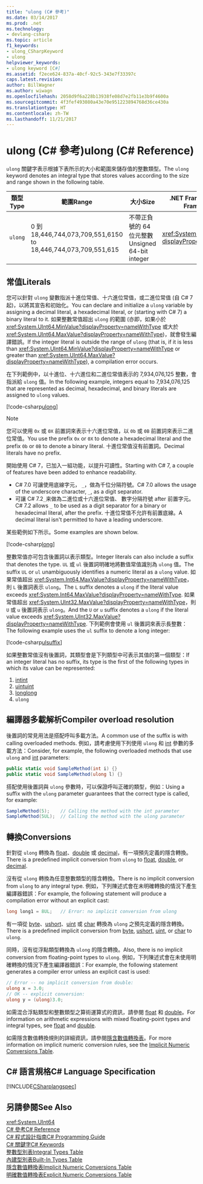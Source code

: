```yaml
---
title: "ulong (C# 參考)"
ms.date: 03/14/2017
ms.prod: .net
ms.technology:
- devlang-csharp
ms.topic: article
f1_keywords:
- ulong_CSharpKeyword
- ulong
helpviewer_keywords:
- ulong keyword [C#]
ms.assetid: f2ece624-837a-40cf-92c5-343e7f33397c
caps.latest.revision: 
author: BillWagner
ms.author: wiwagn
ms.openlocfilehash: 2058d9f6a228b13938fe08d7e2fb11e3b9f4600a
ms.sourcegitcommit: 4f3fef493080a43e70e951223894768d36ce430a
ms.translationtype: HT
ms.contentlocale: zh-TW
ms.lasthandoff: 11/21/2017
---
```

# <a name="ulong-c-reference"></a><span data-ttu-id="74a6e-102">ulong (C# 參考)</span><span class="sxs-lookup"><span data-stu-id="74a6e-102">ulong (C# Reference)</span></span>

<span data-ttu-id="74a6e-103">`ulong` 關鍵字表示根據下表所示的大小和範圍來儲存值的整數類型。</span><span class="sxs-lookup"><span data-stu-id="74a6e-103">The `ulong` keyword denotes an integral type that stores values according to the size and range shown in the following table.</span></span>  
  
|<span data-ttu-id="74a6e-104">類型</span><span class="sxs-lookup"><span data-stu-id="74a6e-104">Type</span></span>|<span data-ttu-id="74a6e-105">範圍</span><span class="sxs-lookup"><span data-stu-id="74a6e-105">Range</span></span>|<span data-ttu-id="74a6e-106">大小</span><span class="sxs-lookup"><span data-stu-id="74a6e-106">Size</span></span>|<span data-ttu-id="74a6e-107">.NET Framework 類型</span><span class="sxs-lookup"><span data-stu-id="74a6e-107">.NET Framework type</span></span>|  
|----------|-----------|----------|-------------------------|  
|`ulong`|<span data-ttu-id="74a6e-108">0 到 18,446,744,073,709,551,615</span><span class="sxs-lookup"><span data-stu-id="74a6e-108">0 to 18,446,744,073,709,551,615</span></span>|<span data-ttu-id="74a6e-109">不帶正負號的 64 位元整數</span><span class="sxs-lookup"><span data-stu-id="74a6e-109">Unsigned 64-bit integer</span></span>|<xref:System.UInt64?displayProperty=nameWithType>|  
  
## <a name="literals"></a><span data-ttu-id="74a6e-110">常值</span><span class="sxs-lookup"><span data-stu-id="74a6e-110">Literals</span></span>  

<span data-ttu-id="74a6e-111">您可以針對 `ulong` 變數指派十進位常值、十六進位常值，或二進位常值 (自 C# 7 起)，以將其宣告和初始化。</span><span class="sxs-lookup"><span data-stu-id="74a6e-111">You can declare and initialize a `ulong` variable by assigning a decimal literal, a hexadecimal literal, or (starting with C# 7) a binary literal to it.</span></span>  <span data-ttu-id="74a6e-112">如果整數常值超出 `ulong` 的範圍 (亦即，如果小於 <xref:System.UInt64.MinValue?displayProperty=nameWithType> 或大於 <xref:System.UInt64.MaxValue?displayProperty=nameWithType>)，就會發生編譯錯誤。</span><span class="sxs-lookup"><span data-stu-id="74a6e-112">If the integer literal is outside the range of `ulong` (that is, if it is less than <xref:System.UInt64.MinValue?displayProperty=nameWithType> or greater than <xref:System.UInt64.MaxValue?displayProperty=nameWithType>), a compilation error occurs.</span></span> 

<span data-ttu-id="74a6e-113">在下列範例中，以十進位、十六進位和二進位常值表示的 7,934,076,125 整數，會指派給 `ulong` 值。</span><span class="sxs-lookup"><span data-stu-id="74a6e-113">In the following example, integers equal to 7,934,076,125 that are represented as decimal, hexadecimal, and binary literals are assigned to `ulong` values.</span></span>  
  
[!code-csharp[ulong](../../../../samples/snippets/csharp/language-reference/keywords/numeric-literals.cs#ULong)]  

> [!NOTE] 
> <span data-ttu-id="74a6e-114">您可以使用 `0x` 或 `0X` 前置詞來表示十六進位常值，以 `0b` 或 `0B` 前置詞來表示二進位常值。</span><span class="sxs-lookup"><span data-stu-id="74a6e-114">You use the prefix `0x` or `0X` to denote a hexadecimal literal and the prefix `0b` or `0B` to denote a binary literal.</span></span> <span data-ttu-id="74a6e-115">十進位常值沒有前置詞。</span><span class="sxs-lookup"><span data-stu-id="74a6e-115">Decimal literals have no prefix.</span></span> 

<span data-ttu-id="74a6e-116">開始使用 C# 7，已加入一組功能，以提升可讀性。</span><span class="sxs-lookup"><span data-stu-id="74a6e-116">Starting with C# 7, a couple of features have been added to enhance readability.</span></span> 
 - <span data-ttu-id="74a6e-117">C# 7.0 可讓使用底線字元， `_`，做為千位分隔符號。</span><span class="sxs-lookup"><span data-stu-id="74a6e-117">C# 7.0 allows the usage of the underscore character, `_`, as a digit separator.</span></span>
 - <span data-ttu-id="74a6e-118">可讓 C# 7.2`_`来做為二進位或十六進位常值、 數字分隔符號 after 前置字元。</span><span class="sxs-lookup"><span data-stu-id="74a6e-118">C# 7.2 allows `_` to be used as a digit separator for a binary or hexadecimal literal, after the prefix.</span></span> <span data-ttu-id="74a6e-119">十進位常值不允許有前置底線。</span><span class="sxs-lookup"><span data-stu-id="74a6e-119">A decimal literal isn't permitted to have a leading underscore.</span></span>

<span data-ttu-id="74a6e-120">某些範例如下所示。</span><span class="sxs-lookup"><span data-stu-id="74a6e-120">Some examples are shown below.</span></span>

[!code-csharp[long](../../../../samples/snippets/csharp/language-reference/keywords/numeric-literals.cs#LongS)]  
 
 <span data-ttu-id="74a6e-121">整數常值亦可包含後置詞以表示類型。</span><span class="sxs-lookup"><span data-stu-id="74a6e-121">Integer literals can also include a suffix that denotes the type.</span></span> <span data-ttu-id="74a6e-122">`UL` 或 `ul` 後置詞明確地將數值常值識別為 `ulong` 值。</span><span class="sxs-lookup"><span data-stu-id="74a6e-122">The suffix `UL` or `ul` unambiguously identifies a numeric literal as a `ulong` value.</span></span> <span data-ttu-id="74a6e-123">如果常值超出 <xref:System.Int64.MaxValue?displayProperty=nameWithType>，則 `L` 後置詞表示 `ulong`。</span><span class="sxs-lookup"><span data-stu-id="74a6e-123">The `L` suffix denotes a `ulong` if the literal value exceeds <xref:System.Int64.MaxValue?displayProperty=nameWithType>.</span></span> <span data-ttu-id="74a6e-124">如果常值超出 <xref:System.UInt32.MaxValue?displayProperty=nameWithType>，則 `U` 或 `u` 後置詞表示 `ulong`。</span><span class="sxs-lookup"><span data-stu-id="74a6e-124">And the `U` or `u` suffix denotes a `ulong` if the literal value exceeds <xref:System.UInt32.MaxValue?displayProperty=nameWithType>.</span></span> <span data-ttu-id="74a6e-125">下列範例會使用 `ul` 後置詞來表示長整數：</span><span class="sxs-lookup"><span data-stu-id="74a6e-125">The following example uses the `ul` suffix to denote a long integer:</span></span>
 
[!code-csharp[ulsuffix](../../../../samples/snippets/csharp/language-reference/keywords/numeric-suffixes.cs#2)]

<span data-ttu-id="74a6e-126">如果整數常值沒有後置詞，其類型會是下列類型中可表示其值的第一個類型：</span><span class="sxs-lookup"><span data-stu-id="74a6e-126">If an integer literal has no suffix, its type is the first of the following types in which its value can be represented:</span></span> 

1. [<span data-ttu-id="74a6e-127">int</span><span class="sxs-lookup"><span data-stu-id="74a6e-127">int</span></span>](int.md)
2. [<span data-ttu-id="74a6e-128">uint</span><span class="sxs-lookup"><span data-stu-id="74a6e-128">uint</span></span>](../../../csharp/language-reference/keywords/uint.md)
3. [<span data-ttu-id="74a6e-129">long</span><span class="sxs-lookup"><span data-stu-id="74a6e-129">long</span></span>](long.md)
4. `ulong`

## <a name="compiler-overload-resolution"></a><span data-ttu-id="74a6e-130">編譯器多載解析</span><span class="sxs-lookup"><span data-stu-id="74a6e-130">Compiler overload resolution</span></span>
  
 <span data-ttu-id="74a6e-131">後置詞的常見用法是搭配呼叫多載方法。</span><span class="sxs-lookup"><span data-stu-id="74a6e-131">A common use of the suffix is with calling overloaded methods.</span></span> <span data-ttu-id="74a6e-132">例如，請考慮使用下列使用 `ulong` 和 [int](../../../csharp/language-reference/keywords/int.md) 參數的多載方法：</span><span class="sxs-lookup"><span data-stu-id="74a6e-132">Consider, for example, the following overloaded methods that use `ulong` and [int](../../../csharp/language-reference/keywords/int.md) parameters:</span></span>  
  
```csharp  
public static void SampleMethod(int i) {}  
public static void SampleMethod(ulong l) {}  
```  
  
 <span data-ttu-id="74a6e-133">搭配使用後置詞與 `ulong` 參數時，可以保證呼叫正確的類型，例如：</span><span class="sxs-lookup"><span data-stu-id="74a6e-133">Using a suffix with the `ulong` parameter guarantees that the correct type is called, for example:</span></span>  
  
```csharp  
SampleMethod(5);    // Calling the method with the int parameter  
SampleMethod(5UL);  // Calling the method with the ulong parameter  
```  
  
## <a name="conversions"></a><span data-ttu-id="74a6e-134">轉換</span><span class="sxs-lookup"><span data-stu-id="74a6e-134">Conversions</span></span>  
 <span data-ttu-id="74a6e-135">針對從 `ulong` 轉換為 [float](../../../csharp/language-reference/keywords/float.md)、[double](../../../csharp/language-reference/keywords/double.md) 或 [decimal](../../../csharp/language-reference/keywords/decimal.md)，有一項預先定義的隱含轉換。</span><span class="sxs-lookup"><span data-stu-id="74a6e-135">There is a predefined implicit conversion from `ulong` to [float](../../../csharp/language-reference/keywords/float.md), [double](../../../csharp/language-reference/keywords/double.md), or [decimal](../../../csharp/language-reference/keywords/decimal.md).</span></span>  
  
 <span data-ttu-id="74a6e-136">沒有從 `ulong` 轉換為任意整數類型的隱含轉換。</span><span class="sxs-lookup"><span data-stu-id="74a6e-136">There is no implicit conversion from `ulong` to any integral type.</span></span> <span data-ttu-id="74a6e-137">例如，下列陳述式會在未明確轉換的情況下產生編譯器錯誤：</span><span class="sxs-lookup"><span data-stu-id="74a6e-137">For example, the following statement will produce a compilation error without an explicit cast:</span></span>  
  
```csharp  
long long1 = 8UL;   // Error: no implicit conversion from ulong  
```  
  
 <span data-ttu-id="74a6e-138">有一項從 [byte](../../../csharp/language-reference/keywords/byte.md)、[ushort](../../../csharp/language-reference/keywords/ushort.md)、[uint](../../../csharp/language-reference/keywords/uint.md) 或 [char](../../../csharp/language-reference/keywords/char.md) 轉換為 `ulong` 之預先定義的隱含轉換。</span><span class="sxs-lookup"><span data-stu-id="74a6e-138">There is a predefined implicit conversion from [byte](../../../csharp/language-reference/keywords/byte.md), [ushort](../../../csharp/language-reference/keywords/ushort.md), [uint](../../../csharp/language-reference/keywords/uint.md), or [char](../../../csharp/language-reference/keywords/char.md) to `ulong`.</span></span>  
  
 <span data-ttu-id="74a6e-139">同時，沒有從浮點類型轉換為 `ulong` 的隱含轉換。</span><span class="sxs-lookup"><span data-stu-id="74a6e-139">Also, there is no implicit conversion from floating-point types to `ulong`.</span></span> <span data-ttu-id="74a6e-140">例如，下列陳述式會在未使用明確轉換的情況下產生編譯器錯誤：</span><span class="sxs-lookup"><span data-stu-id="74a6e-140">For example, the following statement generates a compiler error unless an explicit cast is used:</span></span>  
  
```csharp  
// Error -- no implicit conversion from double:  
ulong x = 3.0;  
// OK -- explicit conversion:  
ulong y = (ulong)3.0;    
```  
  
 <span data-ttu-id="74a6e-141">如需混合浮點類型和整數類型之算術運算式的資訊，請參閱 [float](../../../csharp/language-reference/keywords/float.md) 和 [double](../../../csharp/language-reference/keywords/double.md)。</span><span class="sxs-lookup"><span data-stu-id="74a6e-141">For information on arithmetic expressions with mixed floating-point types and integral types, see [float](../../../csharp/language-reference/keywords/float.md) and [double](../../../csharp/language-reference/keywords/double.md).</span></span>  
  
 <span data-ttu-id="74a6e-142">如需隱含數值轉換規則的詳細資訊，請參閱[隱含數值轉換表](../../../csharp/language-reference/keywords/implicit-numeric-conversions-table.md)。</span><span class="sxs-lookup"><span data-stu-id="74a6e-142">For more information on implicit numeric conversion rules, see the [Implicit Numeric Conversions Table](../../../csharp/language-reference/keywords/implicit-numeric-conversions-table.md).</span></span>  
  
## <a name="c-language-specification"></a><span data-ttu-id="74a6e-143">C# 語言規格</span><span class="sxs-lookup"><span data-stu-id="74a6e-143">C# Language Specification</span></span>  
 [!INCLUDE[CSharplangspec](~/includes/csharplangspec-md.md)]  
  
## <a name="see-also"></a><span data-ttu-id="74a6e-144">另請參閱</span><span class="sxs-lookup"><span data-stu-id="74a6e-144">See Also</span></span>  
 <xref:System.UInt64>  
 [<span data-ttu-id="74a6e-145">C# 參考</span><span class="sxs-lookup"><span data-stu-id="74a6e-145">C# Reference</span></span>](../../../csharp/language-reference/index.md)  
 [<span data-ttu-id="74a6e-146">C# 程式設計指南</span><span class="sxs-lookup"><span data-stu-id="74a6e-146">C# Programming Guide</span></span>](../../../csharp/programming-guide/index.md)  
 [<span data-ttu-id="74a6e-147">C# 關鍵字</span><span class="sxs-lookup"><span data-stu-id="74a6e-147">C# Keywords</span></span>](../../../csharp/language-reference/keywords/index.md)  
 [<span data-ttu-id="74a6e-148">整數型別表</span><span class="sxs-lookup"><span data-stu-id="74a6e-148">Integral Types Table</span></span>](../../../csharp/language-reference/keywords/integral-types-table.md)  
 [<span data-ttu-id="74a6e-149">內建型別表</span><span class="sxs-lookup"><span data-stu-id="74a6e-149">Built-In Types Table</span></span>](../../../csharp/language-reference/keywords/built-in-types-table.md)  
 [<span data-ttu-id="74a6e-150">隱含數值轉換表</span><span class="sxs-lookup"><span data-stu-id="74a6e-150">Implicit Numeric Conversions Table</span></span>](../../../csharp/language-reference/keywords/implicit-numeric-conversions-table.md)  
 [<span data-ttu-id="74a6e-151">明確數值轉換表</span><span class="sxs-lookup"><span data-stu-id="74a6e-151">Explicit Numeric Conversions Table</span></span>](../../../csharp/language-reference/keywords/explicit-numeric-conversions-table.md)
